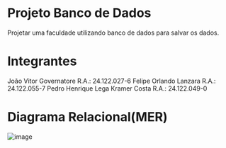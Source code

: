 # Projeto Banco de Dados
 Projetar uma faculdade utilizando banco de dados para salvar os dados.

# Integrantes
João Vitor Governatore R.A.: 24.122.027-6
Felipe Orlando Lanzara R.A.: 24.122.055-7
Pedro Henrique Lega Kramer Costa R.A.: 24.122.049-0

# Diagrama Relacional(MER)
![image](https://github.com/jvgoverna/Projeto-Banco-de-Dados/blob/main/Diagrama%20Relacional.png)
